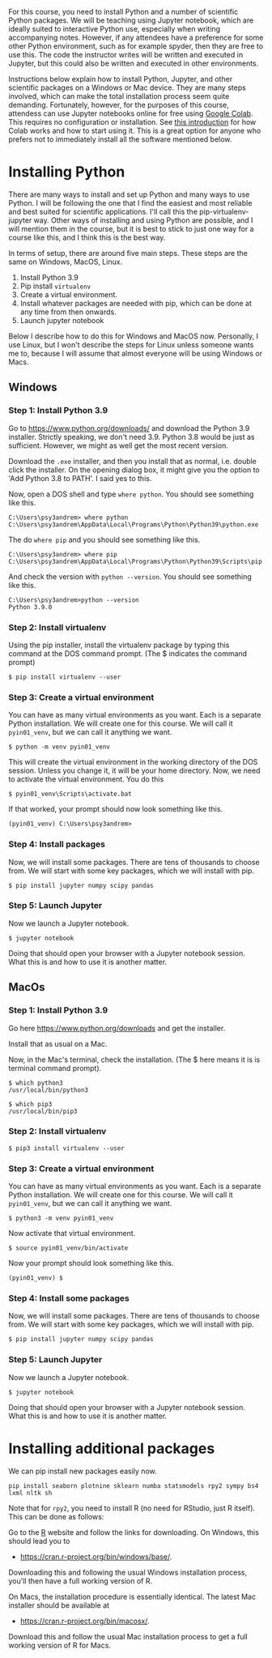 For this course, you need to install Python and a number of scientific Python packages.
We will be teaching using Jupyter notebook, which are ideally suited to interactive Python use, especially when writing accompanying notes.
However, if any attendees have a preference for some other Python environment, such as for example spyder, then they are free to use this.
The code the instructor writes will be written and executed in Jupyter, but this could also be written and executed in other environments.

Instructions below explain how to install Python, Jupyter, and other scientific packages on a Windows or Mac device.
They are many steps involved, which can make the total installation process seem quite demanding.
Fortunately, however, for the purposes of this course, attendess can use Jupyter notebooks online for free using [Google Colab](https://colab.research.google.com/).
This requires no configuration or installation.
See [this introduction](https://colab.research.google.com/notebooks/intro.ipynb) for how Colab works and how to start using it.
This is a great option for anyone who prefers not to immediately install all the software mentioned below.

# Installing Python 

There are many ways to install and set up Python and many ways to use Python. 
I will be following the one that I find the easiest and most reliable and best suited for scientific applications. 
I'll call this the pip-virtualenv-jupyter way.
Other ways of installing and using Python are possible, and I will mention them in the course, but it is best to stick to just one way for a course like this, and I think this is the best way.

In terms of setup, there are around five main steps. These steps are the same on Windows, MacOS, Linux.

1. Install Python 3.9
2. Pip install `virtualenv`
3. Create a virtual environment.
4. Install whatever packages are needed with pip, which can be done at any time from then onwards.
5. Launch jupyter notebook

Below I describe how to do this for Windows and MacOS now. 
Personally, I use Linux, but I won't describe the steps for Linux unless someone wants me to, because I will assume that almost everyone will be using Windows or Macs.

## Windows

### Step 1: Install Python 3.9

Go to https://www.python.org/downloads/ and download the Python 3.9 installer.
Strictly speaking, we don't need 3.9.
Python 3.8 would be just as sufficient. 
However, we might as well get the most recent version.

Download the `.exe` installer, and then you install that as normal, i.e. double click the installer.
On the opening dialog box, it might give you the option to 'Add Python 3.8 to PATH'. I said yes to this.

Now, open a DOS shell and type `where python`. You should see something like this.

```
C:\Users\psy3andrem> where python
C:\Users\psy3andrem\AppData\Local\Programs\Python\Python39\python.exe
```

The do `where pip` and you should see something like this.

```
C:\Users\psy3andrem> where pip
C:\Users\psy3andrem\AppData\Local\Programs\Python\Python39\Scripts\pip.exe
```

And check the version with `python --version`. You should see something like this.

```
C:\Users\psy3andrem>python --version
Python 3.9.0
```

### Step 2: Install virtualenv

Using the pip installer, install the virtualenv package by typing this command at the DOS command prompt. (The $ indicates the command prompt)

```
$ pip install virtualenv --user
```

### Step 3: Create a virtual environment

You can have as many virtual environments as you want. Each is a separate Python installation. We will create one for this course. We will call it `pyin01_venv`, but we can call it anything we want.

```
$ python -m venv pyin01_venv
```

This will create the virtual environment in the working directory of the DOS session. Unless you change it, it will be your home directory.
Now, we need to activate the virtual environment. You do this

```
$ pyin01_venv\Scripts\activate.bat
```

If that worked, your prompt should now look something like this.

```
(pyin01_venv) C:\Users\psy3andrem>
```

### Step 4: Install packages

Now, we will install some packages. There are tens of thousands to choose from. We will start with some key packages, which we will install with pip.

```
$ pip install jupyter numpy scipy pandas
```

### Step 5: Launch Jupyter

Now we launch a Jupyter notebook.

```
$ jupyter notebook
```

Doing that should open your browser with a Jupyter notebook session. What this is and how to use it is another matter.


## MacOs

### Step 1: Install Python 3.9

Go here https://www.python.org/downloads and get the installer.

Install that as usual on a Mac.

Now, in the Mac's terminal, check the installation. (The $ here means it is is terminal command prompt).

```
$ which python3
/usr/local/bin/python3
```

```
$ which pip3
/usr/local/bin/pip3
```

### Step 2: Install virtualenv

```
$ pip3 install virtualenv --user
```

### Step 3: Create a virtual environment

You can have as many virtual environments as you want. 
Each is a separate Python installation. We will create one for this course. 
We will call it `pyin01_venv`, but we can call it anything we want.

```
$ python3 -m venv pyin01_venv
```

Now activate that virtual environment.

```
$ source pyin01_venv/bin/activate
```

Now your prompt should look something like this.

```
(pyin01_venv) $
```

### Step 4: Install some packages

Now, we will install some packages. There are tens of thousands to choose from. We will start with some key packages, which we will install with pip.

```
$ pip install jupyter numpy scipy pandas
```

### Step 5: Launch Jupyter

Now we launch a Jupyter notebook.

```
$ jupyter notebook
```

Doing that should open your browser with a Jupyter notebook session. What this is and how to use it is another matter.

# Installing additional packages

We can pip install new packages easily now. 

```
pip install seaborn plotnine sklearn numba statsmodels rpy2 sympy bs4 lxml nltk sh
```

Note that for `rpy2`, you need to install R (no need for RStudio, just R itself). This can be done as follows:

Go to the [R](https://www.r-project.org/) website and follow the links
for downloading. On Windows, this should lead you to

-   <https://cran.r-project.org/bin/windows/base/>.

Downloading this and following the usual Windows installation process,
you\'ll then have a full working version of R.

On Macs, the installation procedure is essentially identical. The latest
Mac installer should be available at

-   <https://cran.r-project.org/bin/macosx/>.

Download this and follow the usual Mac installation process to get a
full working version of R for Macs.



